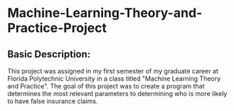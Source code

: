 # Machine-Learning-Theory-and-Practice-Project

## Basic Description:
This project was assigned in my first semester of my graduate career at Florida Polytechnic University in a class titled "Machine Learning Theory and Practice". The goal of this project was to create a program that determines the most relevant parameters to determining who is more likely to have false insurance claims.

